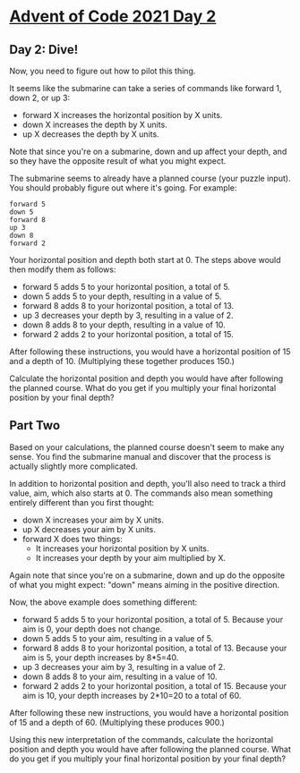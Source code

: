 # [Advent of Code 2021 Day 2](https://adventofcode.com/2021/day/2)

## Day 2: Dive!
Now, you need to figure out how to pilot this thing.

It seems like the submarine can take a series of commands like forward 1, down 2, or up 3:

* forward X increases the horizontal position by X units.
* down X increases the depth by X units.
* up X decreases the depth by X units.

Note that since you're on a submarine, down and up affect your depth, and so they have the opposite result of what you might expect.

The submarine seems to already have a planned course (your puzzle input). You should probably figure out where it's going. For example:

```
forward 5
down 5
forward 8
up 3
down 8
forward 2
```
Your horizontal position and depth both start at 0. The steps above would then modify them as follows:

* forward 5 adds 5 to your horizontal position, a total of 5.
* down 5 adds 5 to your depth, resulting in a value of 5.
* forward 8 adds 8 to your horizontal position, a total of 13.
* up 3 decreases your depth by 3, resulting in a value of 2.
* down 8 adds 8 to your depth, resulting in a value of 10.
* forward 2 adds 2 to your horizontal position, a total of 15.

After following these instructions, you would have a horizontal position of 15 and a depth of 10. (Multiplying these together produces 150.)

Calculate the horizontal position and depth you would have after following the planned course. What do you get if you multiply your final horizontal position by your final depth?

## Part Two
Based on your calculations, the planned course doesn't seem to make any sense. You find the submarine manual and discover that the process is actually slightly more complicated.

In addition to horizontal position and depth, you'll also need to track a third value, aim, which also starts at 0. The commands also mean something entirely different than you first thought:

* down X increases your aim by X units.
* up X decreases your aim by X units.
* forward X does two things:
  * It increases your horizontal position by X units.
  * It increases your depth by your aim multiplied by X.

Again note that since you're on a submarine, down and up do the opposite of what you might expect: "down" means aiming in the positive direction.

Now, the above example does something different:

* forward 5 adds 5 to your horizontal position, a total of 5. Because your aim is 0, your depth does not change.
* down 5 adds 5 to your aim, resulting in a value of 5.
* forward 8 adds 8 to your horizontal position, a total of 13. Because your aim is 5, your depth increases by 8*5=40.
* up 3 decreases your aim by 3, resulting in a value of 2.
* down 8 adds 8 to your aim, resulting in a value of 10.
* forward 2 adds 2 to your horizontal position, a total of 15. Because your aim is 10, your depth increases by 2*10=20 to a total of 60.

After following these new instructions, you would have a horizontal position of 15 and a depth of 60. (Multiplying these produces 900.)

Using this new interpretation of the commands, calculate the horizontal position and depth you would have after following the planned course. What do you get if you multiply your final horizontal position by your final depth?

